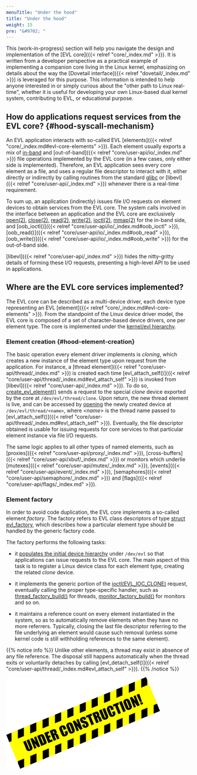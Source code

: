 ```yaml
---
menuTitle: "Under the hood"
title: "Under the hood"
weight: 15
pre: "&#9702; "
---
```


This (work-in-progress) section will help you navigate the design and
implementation of the [EVL core]({{< relref "core/_index.md" >}}). It
is written from a developer perspective as a practical example of
implementing a companion core living in the Linux kernel, emphasizing
on details about the way the [Dovetail interface]({{< relref
"dovetail/_index.md" >}}) is leveraged for this purpose. This
information is intended to help anyone interested in or simply curious
about the "other path to Linux real-time", whether it is useful for
developing your own Linux-based dual kernel system, contributing to
EVL, or educational purpose.

## How do applications request services from the EVL core? {#hood-syscall-mechanism}

An EVL application interacts with so-called EVL [elements]({{< relref
"core/_index.md#evl-core-elements" >}}). Each element usually exports
a mix of [in-band](http://man7.org/linux/man-pages/man2/ioctl.2.html)
and [out-of-band]({{< relref "core/user-api/io/_index.md" >}}) file
operations implemented by the EVL core (in a few cases, only either
side is implemented). Therefore, an EVL application sees every core
element as a file, and uses a regular file descriptor to interact with
it, either directly or indirectly by calling routines from the
standard [glibc](https://www.gnu.org/software/libc/) or [libevl]({{<
relref "core/user-api/_index.md" >}}) whenever there is a real-time
requirement.

To sum up, an application (indirectly) issues file I/O requests on
element devices to obtain services from the EVL core. The system calls
involved in the interface between an application and the EVL core are
exclusively
[open(2)](http://man7.org/linux/man-pages/man2/open.2.html),
[close(2)](http://man7.org/linux/man-pages/man2/close.2.html),
[read(2)](http://man7.org/linux/man-pages/man2/read.2.html),
[write(2)](http://man7.org/linux/man-pages/man2/write.2.html),
[ioctl(2)](http://man7.org/linux/man-pages/man2/ioctl.2.html),
[mmap(2)](http://man7.org/linux/man-pages/man2/mmap.2.html) for the
in-band side, and [oob_ioctl()]({{< relref
"core/user-api/io/_index.md#oob_ioctl" >}}), [oob_read()]({{< relref
"core/user-api/io/_index.md#oob_read" >}}), [oob_write()]({{< relref
"core/user-api/io/_index.md#oob_write" >}}) for the out-of-band side.

[libevl]({{< relref "core/user-api/_index.md" >}}) hides the
nitty-gritty details of forming these I/O requests, presenting a
high-level API to be used in applications.

## Where are the EVL core services implemented?

The EVL core can be described as a multi-device driver, each device
type representing an EVL [element]({{< relref
"core/_index.md#evl-core-elements" >}}). From the standpoint of the
Linux device driver model, the EVL core is composed of a set of
character-based device drivers, one per element type. The core is
implemented under the [kernel/evl
hierarchy](https://git.xenomai.org/xenomai4/linux-evl/-/tree/v5.10.y-evl-rebase/kernel/evl).

### Element creation {#hood-element-creation}

The basic operation every element driver implements is _cloning_,
which creates a new instance of the element type upon request from the
application. For instance, a [thread element]({{< relref
"core/user-api/thread/_index.md" >}}) is created each time
[evl_attach_self()]({{< relref
"core/user-api/thread/_index.md#evl_attach_self" >}}) is invoked from
[libevl]({{< relref "core/user-api/_index.md" >}}). To do so,
[create_evl_element()](https://git.xenomai.org/xenomai4/libevl/-/blob/d12db5d2688ca3aa06a738a924171ef5fe85c6ab/lib/internal.c#L62)
sends a request to the special _clone_ device exported by the core at
`/dev/evl/thread/clone`. Upon return, the new thread element is live,
and can be accessed by
[opening](http://man7.org/linux/man-pages/man2/open.2.html) the newly
created device at `/dev/evl/thread/<name>`, where _\<name\>_ is the
thread name passed to [evl_attach_self()]({{< relref
"core/user-api/thread/_index.md#evl_attach_self" >}}). Eventually, the
file descriptor obtained is usable for issuing requests for core
services to that particular element instance via file I/O requests.

The same logic applies to all other types of named elements, such as
[proxies]({{< relref "core/user-api/proxy/_index.md" >}}),
[cross-buffers]({{< relref "core/user-api/xbuf/_index.md" >}}) or
monitors which underlie [mutexes]({{< relref
"core/user-api/mutex/_index.md" >}}), [events]({{< relref
"core/user-api/event/_index.md" >}}), [semaphores]({{< relref
"core/user-api/semaphore/_index.md" >}}) and [flags]({{< relref
"core/user-api/flags/_index.md" >}}).

### Element factory

In order to avoid code duplication, the EVL core implements a
so-called element _factory_. The factory refers to EVL class
descriptors of type [struct
evl_factory](https://git.xenomai.org/xenomai4/linux-evl/-/blob/37f57d73123c3b05b9b4f11d5cd3aa2768010dee/include/evl/factory.h#L47),
which describes how a particular element type should be handled by the
generic factory code.

The factory performs the following tasks:

- it [populates the initial device
  hierarchy](https://git.xenomai.org/xenomai4/linux-evl/-/blob/37f57d73123c3b05b9b4f11d5cd3aa2768010dee/kernel/evl/factory.c#L786)
  under `/dev/evl` so that applications can issue requests to the EVL
  core. The main aspect of this task is to register a Linux device
  class for each element type, creating the related _clone_ device.

- it implements the generic portion of the
  [ioctl(EVL_IOC_CLONE)](http://man7.org/linux/man-pages/man2/ioctl.2.html)
  request, eventually calling the proper type-specific handler, such
  as
  [thread_factory_build()](https://git.xenomai.org/xenomai4/linux-evl/-/blob/37f57d73123c3b05b9b4f11d5cd3aa2768010dee/kernel/evl/thread.c#L2379)
  for threads,
  [monitor_factory_build()](https://git.xenomai.org/xenomai4/linux-evl/-/blob/37f57d73123c3b05b9b4f11d5cd3aa2768010dee/kernel/evl/monitor.c#L763)
  for monitors and so on.

- it maintains a reference count on every element instantiated in the
  system, so as to automatically remove elements when they have no
  more referrers. Typically, closing the last file descriptor
  referring to the file underlying an element would cause such removal
  (unless some kernel code is still withholding references to the same
  element).

{{% notice info %}}
Unlike other elements, a thread may exist in absence of any file
reference. The disposal still happens automatically when the thread
exits or voluntarily detaches by calling [evl_detach_self()]({{< relref
"core/user-api/thread/_index.md#evl_attach_self" >}}).
{{% /notice %}}

![Alt text](/images/wip.png "To be continued")
